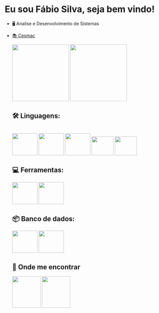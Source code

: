 # Eu sou Fábio Silva, seja bem vindo!

- 🖥️ Analise e Desenvolvimento de Sistemas
- <a href="https://acesso.cesmac.edu.br/abertura">📚 Cesmac </a>

    <div>
      <a href="https://github.com/fabiobass"></a>
      <img height='180em'src="https://github-readme-stats.vercel.app/api?username=fabiobass&show_icons=true&theme=dark" />
      <img height='180em'src="https://github-readme-stats.vercel.app/api/top-langs/?username=fabiobass&layout=compact&theme=dark" />
    </div>
    
  ## 🛠  Linguagens:
  
    <div ><br> 
        <img height='70' width="80" src="https://cdn.jsdelivr.net/gh/devicons/devicon/icons/java/java-original-wordmark.svg" />
        <img height='70' width="80" src="https://cdn.jsdelivr.net/gh/devicons/devicon/icons/css3/css3-original-wordmark.svg" />
        <img height='70' width="80" src="https://cdn.jsdelivr.net/gh/devicons/devicon/icons/html5/html5-original-wordmark.svg" />
        <img height='60' width="70" src="https://cdn.jsdelivr.net/gh/devicons/devicon/icons/javascript/javascript-original.svg" />
        <img height='60' width="70" src="https://cdn.jsdelivr.net/gh/devicons/devicon/icons/typescript/typescript-original.svg" />   
    </div>
    
    ## 💻 Ferramentas:
    
    <div>
      <img height='70' width="80" src="https://cdn.jsdelivr.net/gh/devicons/devicon/icons/spring/spring-original-wordmark.svg" />
      <img height='70' width="80" src="https://camo.githubusercontent.com/268ac512e333b69600eb9773a8f80b7a251f4d6149642a50a551d4798183d621/68747470733a2f2f696d672e736869656c64732e696f2f62616467652f52656163742d3230323332413f7374796c653d666f722d7468652d6261646765266c6f676f3d7265616374266c6f676f436f6c6f723d363144414642" /> 
    </div>
    
   ##  📦 Banco de dados:
    
    <div>
      <img height='70' width="80" src="https://cdn.jsdelivr.net/gh/devicons/devicon/icons/postgresql/postgresql-original-wordmark.svg" /> 
      <img height='70' width="80" src="https://cdn.jsdelivr.net/gh/devicons/devicon/icons/mysql/mysql-plain-wordmark.svg" />
    </div>
    
    ## 🔎 Onde me encontrar
    
    <div>
    <a href="https://www.instagram.com/fabio_silva0409/"> <img height='100' width="90" src="https://img.shields.io/badge/Instagram-E4405F?style=for-the-     badge&logo=instagram&logoColor=white" alt="" /></a>
    <a href="https://www.linkedin.com/in/fábio-sillva/"> <img height='100' width="90" src="https://img.shields.io/badge/LinkedIn-0077B5?style=for-the-badge&logo=linkedin&logoColor=white" alt="" /></a>   
    </div>
